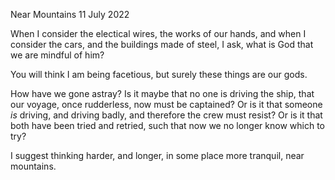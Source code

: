 Near Mountains
11 July 2022

When I consider the electical wires,
the works of our hands, and when I consider
the cars, and the buildings made of steel,
I ask, what is God that we are mindful of him?

You will think I am being facetious,
but surely these things are our gods.

How have we gone astray? Is it maybe
that no one is driving the ship, that our voyage,
once rudderless, now must be captained?
Or is it that someone *is* driving, and driving badly,
and therefore the crew must resist?
Or is it that both have been tried and retried,
such that now we no longer know which to try?

I suggest thinking harder, and longer,
in some place more tranquil, near mountains.  